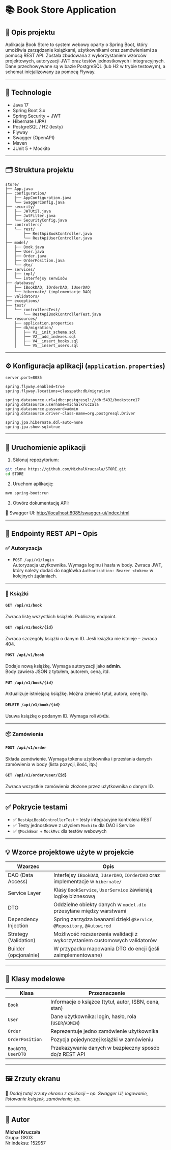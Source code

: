 # 📚 Book Store Application

## 🧾 Opis projektu

Aplikacja Book Store to system webowy oparty o Spring Boot, który umożliwia zarządzanie książkami, użytkownikami oraz zamówieniami za pomocą REST API. Została zbudowana z wykorzystaniem wzorców projektowych, autoryzacji JWT oraz testów jednostkowych i integracyjnych. Dane przechowywane są w bazie PostgreSQL (lub H2 w trybie testowym), a schemat inicjalizowany za pomocą Flyway.

---

## 🚀 Technologie

- Java 17
- Spring Boot 3.x
- Spring Security + JWT
- Hibernate (JPA)
- PostgreSQL / H2 (testy)
- Flyway
- Swagger (OpenAPI)
- Maven
- JUnit 5 + Mockito

---

## 🗂️ Struktura projektu

```
store/
├── App.java
├── configuration/
│   ├── AppConfiguration.java
│   └── SwaggerConfig.java
├── security/
│   ├── JWTUtil.java
│   ├── JwtFilter.java
│   └── SecurityConfig.java
├── controllers/
│   └── rest/
│       ├── RestApiBookController.java
│       └── RestApiUserController.java
├── model/
│   ├── Book.java
│   ├── User.java
│   ├── Order.java
│   ├── OrderPosition.java
│   └── dto/
├── services/
│   ├── impl/
│   └── interfejsy serwisów
├── database/
│   ├── IBookDAO, IOrderDAO, IUserDAO
│   └── hibernate/ (implementacje DAO)
├── validators/
├── exceptions/
├── test/
│   └── controllersTest/
│       └── RestApiBookControllerTest.java
└── resources/
    ├── application.properties
    ├── db/migration/
    │   ├── V1__init_schema.sql
    │   ├── V2__add_indexes.sql
    │   ├── V4__insert_books.sql
    │   └── V5__insert_users.sql
```

---

## ⚙️ Konfiguracja aplikacji (`application.properties`)

```properties
server.port=8085

spring.flyway.enabled=true
spring.flyway.locations=classpath:db/migration

spring.datasource.url=jdbc:postgresql://db:5432/bookstore17
spring.datasource.username=michalkruczala
spring.datasource.password=admin
spring.datasource.driver-class-name=org.postgresql.Driver

spring.jpa.hibernate.ddl-auto=none
spring.jpa.show-sql=true
```

---

## 🔄 Uruchomienie aplikacji

1. Sklonuj repozytorium:

```bash
git clone https://github.com/MichalKruczala/STORE.git
cd STORE
```

2. Uruchom aplikację:

```bash
mvn spring-boot:run
```

3. Otwórz dokumentację API:

📄 Swagger UI: [http://localhost:8085/swagger-ui/index.html](http://localhost:8085/swagger-ui/index.html)

---

## 🔐 Endpointy REST API – Opis

### ✅ Autoryzacja

- `POST /api/v1/login`  
  Autoryzacja użytkownika. Wymaga loginu i hasła w body. Zwraca JWT, który należy dodać do nagłówka `Authorization: Bearer <token>` w kolejnych żądaniach.

---

### 📘 Książki

#### `GET /api/v1/book`  
Zwraca listę wszystkich książek. Publiczny endpoint.

#### `GET /api/v1/book/{id}`  
Zwraca szczegóły książki o danym ID. Jeśli książka nie istnieje – zwraca 404.

#### `POST /api/v1/book`  
Dodaje nową książkę. Wymaga autoryzacji jako **admin**.  
Body zawiera JSON z tytułem, autorem, ceną, itd.

#### `PUT /api/v1/book/{id}`  
Aktualizuje istniejącą książkę. Można zmienić tytuł, autora, cenę itp.

#### `DELETE /api/v1/book/{id}`  
Usuwa książkę o podanym ID. Wymaga roli `ADMIN`.

---

### 📦 Zamówienia

#### `POST /api/v1/order`  
Składa zamówienie. Wymaga tokenu użytkownika i przesłania danych zamówienia w body (lista pozycji, ilość, itp.)

#### `GET /api/v1/order/user/{id}`  
Zwraca wszystkie zamówienia złożone przez użytkownika o danym ID.

---

## ✅ Pokrycie testami

- ✅ `RestApiBookControllerTest` – testy integracyjne kontrolera REST
- ✅ Testy jednostkowe z użyciem `Mockito` dla DAO i Service
- ✅ `@MockBean` + `MockMvc` dla testów webowych

---

## 💡 Wzorce projektowe użyte w projekcie

| Wzorzec             | Opis |
|---------------------|------|
| DAO (Data Access)   | Interfejsy `IBookDAO`, `IUserDAO`, `IOrderDAO` oraz implementacje w `hibernate/` |
| Service Layer       | Klasy `BookService`, `UserService` zawierają logikę biznesową |
| DTO                 | Oddzielne obiekty danych w `model.dto` przesyłane między warstwami |
| Dependency Injection| Spring zarządza beanami dzięki `@Service`, `@Repository`, `@Autowired` |
| Strategy (Validation)| Możliwość rozszerzenia walidacji z wykorzystaniem customowych validatorów |
| Builder (opcjonalnie)| W przypadku mapowania DTO do encji (jeśli zaimplementowane) |

---

## 🧩 Klasy modelowe

| Klasa            | Przeznaczenie |
|------------------|---------------|
| `Book`           | Informacje o książce (tytuł, autor, ISBN, cena, stan) |
| `User`           | Dane użytkownika: login, hasło, rola (`USER`/`ADMIN`) |
| `Order`          | Reprezentuje jedno zamówienie użytkownika |
| `OrderPosition`  | Pozycja pojedynczej książki w zamówieniu |
| `BookDTO`, `UserDTO` | Przekazywanie danych w bezpieczny sposób do/z REST API |

---

## 🖼️ Zrzuty ekranu

📸 _Dodaj tutaj zrzuty ekranu z aplikacji – np. Swagger UI, logowanie, listowanie książek, zamówienia, itp._

---

## 👤 Autor

**Michał Kruczała**  
Grupa: GK03  
Nr indeksu: 152957
